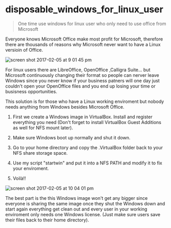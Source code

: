 # disposable_windows_for_linux_user
>One time use windows for linux user who only need to use office from Microsoft 

Everyone knows Microsoft Office make most profit for Microsoft, therefore there are thousands of reasons why Microsoft never want to have a Linux versioin of Office.  

![screen shot 2017-02-05 at 9 01 45 pm](https://cloud.githubusercontent.com/assets/5915590/22633416/d5c1fb98-ebe6-11e6-9dd8-c72ea7f2ba54.png)

For linux users there are LibreOffice, OpenOffice ,Calligra Suite... but Microsoft continuously changing their format so people can nerver leave Windows since you never know if your business patners will one day just couldn't open your OpenOffice files and you end up losing your time or busisness opportunities.

This solution is for those who have a Linux working enviroment but nobody needs anything from Windows besides Microsoft Office.

1. First we create a Windows image in VirtualBox. Install and register everything you need (Don't forget to install VirtualBox Guest Additions as well for NFS mount later).

2. Make sure Windows boot up normally and shut it down. 

3. Go to your home directory and copy the .VirtualBox folder back to your NFS share storage space.

4. Use my script "startwin" and put it into a NFS PATH and modify it to fix your enviroment.

5. Voilà!!

![screen shot 2017-02-05 at 10 04 01 pm](https://cloud.githubusercontent.com/assets/5915590/22634509/13842272-ebf0-11e6-933c-4514ac58e4e2.png)

The best part is the this Windows image won't get any bigger since everyone is sharing the same image once they shut the Windows down and start again everything get clean out and every user in your working enviroment only needs one Windows license. (Just make sure users save their files back to their home directory).



